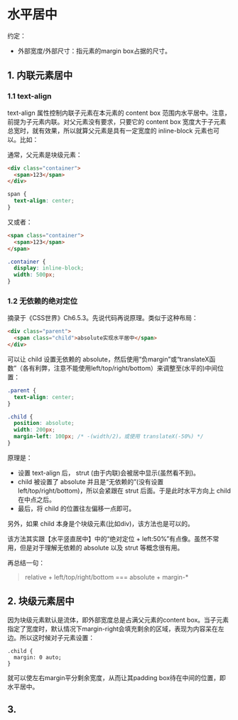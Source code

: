 # 水平居中

约定：
- 外部宽度/外部尺寸：指元素的margin box占据的尺寸。

## 1. 内联元素居中

### 1.1 text-align

text-align 属性控制内联子元素在本元素的 content box 范围内水平居中。注意，前提为子元素内联。对父元素没有要求，只要它的 content box 宽度大于子元素总宽时，就有效果，所以就算父元素是具有一定宽度的 inline-block 元素也可以。比如：

通常，父元素是块级元素：

```html
<div class="container">
  <span>123</span>
</div>
```
```css
span {
  text-align: center;
}
```

又或者：

```html
<span class="container">
  <span>123</span>
</span>
```
```css
.container {
  display: inline-block;
  width: 500px;
}
```

### 1.2 无依赖的绝对定位

摘录于《CSS世界》Ch6.5.3。先说代码再说原理。类似于这种布局：

```html
<div class="parent">
  <span class="child">absolute实现水平居中</span>
</div>
```

可以让 child 设置无依赖的 absolute，然后使用“负margin”或“translateX函数”（各有利弊，注意不能使用left/top/right/bottom）来调整至(水平的)中间位置：

```css
.parent {
  text-align: center;
}

.child {
  position: absolute;
  width: 200px;
  margin-left: 100px; /* -(width/2)。或使用 translateX(-50%) */
}
```

原理是：

- 设置 text-align 后， strut (由于内联)会被居中显示(虽然看不到)。
- child 被设置了 absolute 并且是“无依赖的”(没有设置left/top/right/bottom)，所以会紧跟在 strut 后面。于是此时水平方向上 child 在中点之后。
- 最后，将 child 的位置往左偏移一点即可。

另外，如果 child 本身是个块级元素(比如div)，该方法也是可以的。

该方法其实跟【水平竖直居中】中的“绝对定位 + left:50%”有点像。虽然不常用，但是对于理解无依赖的 absolute 以及 strut 等概念很有用。

再总结一句：

> relative + left/top/right/bottom === absolute + margin-*


## 2. 块级元素居中

因为块级元素默认是流体，即外部宽度总是占满父元素的content box。当子元素指定了宽度时，默认情况下margin-right会填充剩余的区域，表现为内容呆在左边。所以这时候对子元素设置：
```
.child {
  margin: 0 auto;
}
```
就可以使左右margin平分剩余宽度，从而让其padding box待在中间的位置，即水平居中。  

## 3. 
